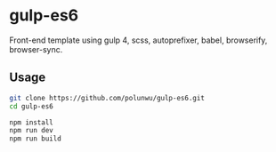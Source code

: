 # gulp-es6
Front-end template using gulp 4, scss, autoprefixer, babel, browserify, browser-sync.
## Usage
```bash
git clone https://github.com/polunwu/gulp-es6.git
cd gulp-es6
 ```
 ```bash
npm install
npm run dev
npm run build
 ```
